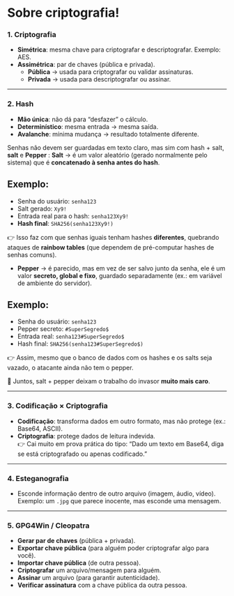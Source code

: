 # Sobre criptografia!

### 1. Criptografia
-   **Simétrica**: mesma chave para criptografar e descriptografar. Exemplo: AES.
-   **Assimétrica**: par de chaves (pública e privada).
    -   **Pública** → usada para criptografar ou validar assinaturas.
    -   **Privada** → usada para descriptografar ou assinar.

----------

### 2. Hash

-   **Mão única**: não dá para “desfazer” o cálculo.
-   **Determinístico**: mesma entrada → mesma saída.
-   **Avalanche**: mínima mudança → resultado totalmente diferente.  

Senhas não devem ser guardadas em texto claro, mas sim com hash + salt, **salt** e **Pepper** : **Salt** → é um valor aleatório (gerado normalmente pelo sistema) que é **concatenado à senha antes do hash**.    

## Exemplo: 
-	Senha do usuário: `senha123` 
-   Salt gerado: `Xy9!`  
-	Entrada real para o hash: `senha123Xy9!`  
-   **Hash final**: `SHA256(senha123Xy9!)`
       
👉 Isso faz com que senhas iguais tenham hashes **diferentes**, quebrando ataques de **rainbow tables** (que dependem de pré-computar hashes de senhas comuns).
    
-   **Pepper** → é parecido, mas em vez de ser salvo junto da senha, ele é um valor **secreto, global e fixo**, guardado separadamente (ex.: em variável de ambiente do servidor).
    
## Exemplo:  
-   Senha do usuário: `senha123`  
-   Pepper secreto: `#SuperSegredo$`  
-   Entrada real: `senha123#SuperSegredo$`  
-   Hash final: `SHA256(senha123#SuperSegredo$)`
        
👉 Assim, mesmo que o banco de dados com os hashes e os salts seja vazado, o atacante ainda não tem o pepper.
    
📌 Juntos, salt + pepper deixam o trabalho do invasor **muito mais caro**.

----------

### 3. Codificação × Criptografia

-   **Codificação**: transforma dados em outro formato, mas não protege (ex.: Base64, ASCII).    
-   **Criptografia**: protege dados de leitura indevida.  
    👉 Cai muito em prova prática do tipo: “Dado um texto em Base64, diga se está criptografado ou apenas codificado.”
    
----------

### 4. Esteganografia

-   Esconde informação dentro de outro arquivo (imagem, áudio, vídeo).  
    Exemplo: um `.jpg` que parece inocente, mas esconde uma mensagem.
    
----------

### 5. GPG4Win / Cleopatra

-   **Gerar par de chaves** (pública + privada).
-   **Exportar chave pública** (para alguém poder criptografar algo para você).
-   **Importar chave pública** (de outra pessoa).
-   **Criptografar** um arquivo/mensagem para alguém.
-   **Assinar** um arquivo (para garantir autenticidade).
-   **Verificar assinatura** com a chave pública da outra pessoa.